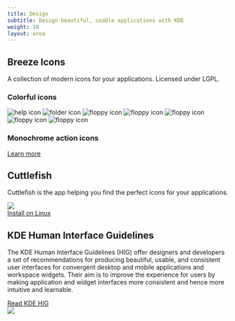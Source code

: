 ```yaml
---
title: Design
subtitle: Design beautiful, usable applications with KDE
weight: 10
layout: area
---
```


<section>
  <div class="container text-center">
    <h2>Breeze Icons</h2>
    <p>A collection of modern icons for your applications. Licensed under LGPL.</p>
    <h3 class="mb-4">Colorful icons</h3>
    <div class="mx-auto mb-4">
    <div class="icons-grid">
      <img src="https://apps.kde.org/app-icons/org.kde.Help.svg" alt="help icon" /> 
      <img src="https://apps.kde.org/app-icons/org.kde.dolphin.svg" alt="folder icon" /> 
      <img src="https://apps.kde.org/app-icons/org.kde.kfloppy.svg" alt="floppy icon" /> 
      <img src="https://apps.kde.org/app-icons/org.kde.kolf.svg" alt="floppy icon" /> 
      <img src="https://apps.kde.org/app-icons/org.kde.kmousetool.svg" alt="floppy icon" /> 
      <img src="https://apps.kde.org/app-icons/org.kde.Help.svg" alt="floppy icon" /> 
      <img src="https://apps.kde.org/app-icons/org.kde.ktimer.svg" alt="floppy icon" /> 
    </div>
    </div>
    <h3 class="mb-4">Monochrome action icons</h3>
    <div class="mx-auto mb-4">
    <div class="icons-grid icons-grid-small">
     <i class="icon icon_format-text-code"></i>
     <i class="icon icon_media-repeat-album-amarok"></i>
     <i class="icon icon_text_vert_kern"></i>
     <i class="icon icon_help-about"></i>
     <i class="icon icon_news-subscribe"></i>
     <i class="icon icon_noisereduction"></i>
     <i class="icon icon_filename-filetype-amarok"></i>
     <i class="icon icon_color-picker"></i>
     <i class="icon icon_food"></i>
     <i class="icon icon_document-print"></i>
     <i class="icon icon_mail-mark-read"></i>
     <i class="icon icon_edit-cut"></i>
     <i class="icon icon_edit-copy"></i>
     <i class="icon icon_gnumeric-protection-yes"></i>
    </div>
    </div>
    <div class="text-align"><a href="/frameworks/breeze-icons" class="learn-more">Learn more</a>
  </div>
</section>

<section>
  <div class="container text-center">
    <h2>Cuttlefish</h2>
    <p>Cuttlefish is the app helping you find the perfect icons for your applications.</p>
    <div class="text-center">
      <img class="w-75 mx-auto img-fluid shadow" src="https://cdn.kde.org/screenshots/cuttlefish/cuttlefish.png" />
    </div>
    <a class="noblefir ml-auto align-self-center mt-4" id="install-button" href="appstream://org.kde.cuttlefish.desktop" data-windows="">
      <span id="install-msg">Install on Linux</span>
    </a>
  </div>
</section>

<section>
  <div class="container text-center">
    <h2>KDE Human Interface Guidelines</h2>
    <p>The KDE Human Interface Guidelines (HIG) offer designers and developers a set of recommendations for producing beautiful, usable, and consistent user interfaces for convergent desktop and mobile applications and workspace widgets. Their aim is to improve the experience for users by making application and widget interfaces more consistent and hence more intuitive and learnable.</p>
    <div class="text-center mt-3 mb-4">
      <a href="https://hig.kde.org" class="learn-more">Read KDE HIG</a> 
    </div>
    <a href="https://hig.kde.org"><img class="w-100 img-fluid" src="https://hig.kde.org/_images/HIGDesignVisionFullBleed.png" /></a>
  </div>
</section>
